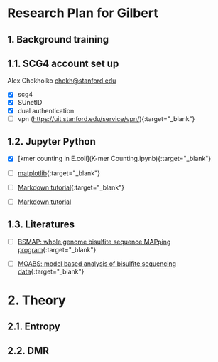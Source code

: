 # Research Plan for Gilbert

## 1. Background training

## 1.1. SCG4 account set up
Alex Chekholko <chekh@stanford.edu>
- [x] scg4
- [x] SUnetID
- [x] dual authentication
- [ ] vpn (https://uit.stanford.edu/service/vpn/){:target="_blank"}

## 1.2. Jupyter Python
- [x] [kmer counting in E.coli](K-mer Counting.ipynb){:target="_blank"}
- [ ] [matplotlib](http://matplotlib.org/users/pyplot_tutorial.html){:target="_blank"}
- [ ] [Markdown tutorial](https://github.com/adam-p/markdown-here/wiki/Markdown-Cheatsheet){:target="_blank"}
- [ ]  <a href="https://github.com/adam-p/markdown-here/wiki/Markdown-Cheatsheet" target="_blank">Markdown tutorial</a>


## 1.3. Literatures
- [ ] [BSMAP: whole genome bisulfite sequence MAPping program](https://bmcbioinformatics.biomedcentral.com/articles/10.1186/1471-2105-10-232){:target="_blank"}
- [ ] [MOABS: model based analysis of bisulfite sequencing data](https://genomebiology.biomedcentral.com/articles/10.1186/gb-2014-15-2-r38){:target="_blank"}


# 2. Theory

## 2.1. Entropy

## 2.2. DMR

